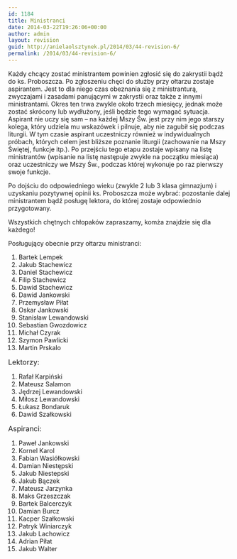 ```yaml
---
id: 1184
title: Ministranci
date: 2014-03-22T19:26:06+00:00
author: admin
layout: revision
guid: http://anielaolsztynek.pl/2014/03/44-revision-6/
permalink: /2014/03/44-revision-6/
---
```

Każdy chcący zostać ministrantem powinien zgłosić się do zakrystii bądź do ks. Proboszcza. Po zgłoszeniu chęci do służby przy ołtarzu zostaje aspirantem. Jest to dla niego czas obeznania się z ministranturą, zwyczajami i zasadami panującymi w zakrystii oraz także z innymi ministrantami. Okres ten trwa zwykle około trzech miesięcy, jednak może zostać skrócony lub wydłużony, jeśli będzie tego wymagać sytuacja. Aspirant nie uczy się sam &#8211; na każdej Mszy Św. jest przy nim jego starszy kolega, który udziela mu wskazówek i pilnuje, aby nie zagubił się podczas liturgii. W tym czasie aspirant uczestniczy również w indywidualnych próbach, których celem jest bliższe poznanie liturgii (zachowanie na Mszy Świętej, funkcje itp.). Po przejściu tego etapu zostaje wpisany na listę ministrantów (wpisanie na listę następuje zwykle na początku miesiąca) oraz uczestniczy we Mszy Św., podczas której wykonuje po raz pierwszy swoje funkcje.

Po dojściu do odpowiedniego wieku (zwykle 2 lub 3 klasa gimnazjum) i uzyskaniu pozytywnej opinii ks. Proboszcza może wybrać: pozostanie dalej ministrantem bądź posługę lektora, do której zostaje odpowiednio przygotowany.

Wszystkich chętnych chłopaków zapraszamy, komża znajdzie się dla każdego!

Posługujący obecnie przy ołtarzu ministranci:

  1. Bartek Lempek
  2. Jakub Stachewicz
  3. Daniel Stachewicz
  4. Filip Stachewicz
  5. Dawid Stachewicz
  6. Dawid Jankowski
  7. Przemysław Piłat
  8. Oskar Jankowski
  9. Stanisław Lewandowski
 10. Sebastian Gwozdowicz
 11. Michał Czyrak
 12. Szymon Pawlicki
 13. Martin Prskalo

<span style="font-size: 16px;">Lektorzy:</span>

  1. Rafał Karpiński
  2. Mateusz Salamon
  3. Jędrzej Lewandowski
  4. Miłosz Lewandowski
  5. Łukasz Bondaruk
  6. Dawid Szałkowski

<span style="font-size: 16px;">Aspiranci:</span>

  1. Paweł Jankowski
  2. Kornel Karol
  3. Fabian Wasiółkowski
  4. Damian Niestępski
  5. Jakub Niestepski
  6. Jakub Bączek
  7. Mateusz Jarzynka
  8. Maks Grzeszczak
  9. Bartek Balcerczyk
 10. Damian Burcz
 11. Kacper Szałkowski
 12. Patryk Winiarczyk
 13. Jakub Lachowicz
 14. Adrian Piłat
 15. Jakub Walter